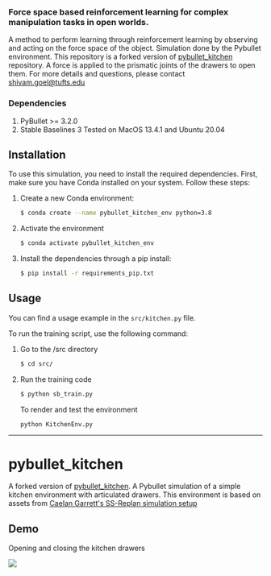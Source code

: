 ### Force space based reinforcement learning for complex manipulation tasks in open worlds.
A method to perform learning through reinforcement learning by observing and acting on the force space of the object. Simulation done by the Pybullet environment. This repository is a forked version of [pybullet_kitchen](https://github.com/adubredu/pybullet_kitchen ) repository. A force is applied to the prismatic joints of the drawers to open them.
For more details and questions, please contact shivam.goel@tufts.edu

### Dependencies
1. PyBullet >= 3.2.0
2. Stable Baselines 3
Tested on 
MacOS 13.4.1  and Ubuntu 20.04
## Installation
To use this simulation, you need to install the required dependencies. First, make sure you have Conda installed on your system. Follow these steps:

1. Create a new Conda environment:
   ```bash
   $ conda create --name pybullet_kitchen_env python=3.8
   ```
2. Activate the environment
   ```bash
   $ conda activate pybullet_kitchen_env
   ```
3. Install the dependencies through a pip install:
    ```bash
    $ pip install -r requirements_pip.txt
    ```
## Usage
You can find a usage example in the `src/kitchen.py` file.

To run the training script, use the following command:
1. Go to the /src directory
   ```bash
   $ cd src/
   ```
2. Run the training code
    ```bash
    $ python sb_train.py
    ```
    To render and test the environment 
    ```bash
    python KitchenEnv.py
    ```
-----------
# pybullet_kitchen
A forked version of [pybullet_kitchen](https://github.com/adubredu/pybullet_kitchen ). A Pybullet simulation of a simple kitchen environment with articulated drawers. This environment is based on assets from [Caelan Garrett's SS-Replan simulation setup](https://github.com/caelan/SS-Replan) 
<!-- 
## Installation
To use this simulation, all you need to do is to install Pybullet using the command

`$ pip install pybullet`

## Usage
You can find a usage example in the `src/kitchen.py` file. -->

## Demo 

Opening and closing the kitchen drawers

![](kitchen_gif.gif)
